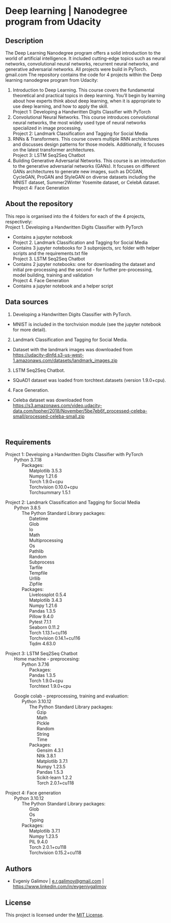 # Deep learning | Nanodegree program from Udacity


## Description
The Deep Learning Nanodegree program offers a solid introduction to the world of artificial intelligence. It included 
cutting-edge topics such as neural networks, convolutional neural networks, recurrent neural networks, and generative
adversarial networks. All projects were build in PyTorch. 
gmail.com
The repository contains the code for 4 projects within the Deep learning nanodegree program from Udacity:

1) Introduction to Deep Learning. This course covers the fundamental theoretical and practical topics in deep learning. You’ll begin by learning about how
experts think about deep learning, when it is appropriate to use deep learning, and how to apply the skill. <br> 
Project 1: Developing a Handwritten Digits Classifier with PyTorch<br> 
2) Convolutional Neural Networks. This course introduces convolutional neural networks, the most widely used type of neural networks specialized in image
processing.<br> 
Project 2: Landmark Classification and Tagging for Social Media<br> 
3) RNNs & Transformers. This course covers multiple RNN architectures and discusses design patterns for those models. Additionally, it focuses on the latest transformer architectures.<br> 
Project 3: LSTM Seq2Seq Chatbot<br> 
4) Building Generative Adversarial Networks. This course is an introduction to the generative adversarial networks (GANs). It focuses on different GANs architectures to generate new images, such as DCGAN, CycleGAN,
ProGAN and StyleGAN on diverse datasets including the MNIST dataset, Summer2Winter Yosemite dataset, or CelebA dataset.<br> 
Project 4: Face Generation<br> 


## About the repository
This repo is organised into the 4 folders for each of the 4 projects, respectively:<br>
Project 1. Developing a Handwritten Digits Classifier with PyTorch<br>
* Contains a jupyter notebook <br>
Project 2. Landmark Classification and Tagging for Social Media<br> 
* Contains 3 jupyter notebooks for 3 subprojects, src folder with helper scripts and the requirements.txt file<br>
Project 3. LSTM Seq2Seq Chatbot<br> 
* Contains 2 jupyter notebooks: one for downloading the dataset and initial pre-processing and the second - for further pre-processing, model building, training and validation <br>
Project 4. Face Generation<br> 
* Contains a jupyter notebook and a helper script<br>


## Data sources
1) Developing a Handwritten Digits Classifier with PyTorch. <br> 
* MNIST is included in the torchvision module (see the jupyter notebook for more detail). <br> 
2) Landmark Classification and Tagging for Social Media.<br> 
* Dataset with the landmark images was downloaded from https://udacity-dlnfd.s3-us-west-1.amazonaws.com/datasets/landmark_images.zip<br> 
3) LSTM Seq2Seq Chatbot.<br> 
* SQuAD1 dataset was loaded from torchtext.datasets (version 1.9.0+cpu).<br> 
4) Face Generation.<br> 
* Celeba dataset was downloaded from https://s3.amazonaws.com/video.udacity-data.com/topher/2018/November/5be7eb6f_processed-celeba-small/processed-celeba-small.zip
<br> 


## Requirements
Project 1: Developing a Handwritten Digits Classifier with PyTorch<br> 
&nbsp;&nbsp;&nbsp;&nbsp;&nbsp;&nbsp;	Python 3.7.18<br> 
&nbsp;&nbsp;&nbsp;&nbsp;&nbsp;&nbsp;&nbsp;&nbsp;&nbsp;&nbsp;&nbsp;&nbsp;		Packages:<br> 
&nbsp;&nbsp;&nbsp;&nbsp;&nbsp;&nbsp;&nbsp;&nbsp;&nbsp;&nbsp;&nbsp;&nbsp;&nbsp;&nbsp;&nbsp;&nbsp;&nbsp;&nbsp;			Matplotlib 3.5.3<br> 
&nbsp;&nbsp;&nbsp;&nbsp;&nbsp;&nbsp;&nbsp;&nbsp;&nbsp;&nbsp;&nbsp;&nbsp;&nbsp;&nbsp;&nbsp;&nbsp;&nbsp;&nbsp;			Numpy 1.21.6<br> 
&nbsp;&nbsp;&nbsp;&nbsp;&nbsp;&nbsp;&nbsp;&nbsp;&nbsp;&nbsp;&nbsp;&nbsp;&nbsp;&nbsp;&nbsp;&nbsp;&nbsp;&nbsp;			Torch 1.9.0+cpu	<br> 
&nbsp;&nbsp;&nbsp;&nbsp;&nbsp;&nbsp;&nbsp;&nbsp;&nbsp;&nbsp;&nbsp;&nbsp;&nbsp;&nbsp;&nbsp;&nbsp;&nbsp;&nbsp;			Torchvision 0.10.0+cpu<br> 
&nbsp;&nbsp;&nbsp;&nbsp;&nbsp;&nbsp;&nbsp;&nbsp;&nbsp;&nbsp;&nbsp;&nbsp;&nbsp;&nbsp;&nbsp;&nbsp;&nbsp;&nbsp;			Torchsummary 1.5.1<br> 

Project 2: Landmark Classification and Tagging for Social Media<br> 
&nbsp;&nbsp;&nbsp;&nbsp;&nbsp;&nbsp;	Python 3.8.5<br> 
&nbsp;&nbsp;&nbsp;&nbsp;&nbsp;&nbsp;&nbsp;&nbsp;&nbsp;&nbsp;&nbsp;&nbsp;		The Python Standard Library packages:	<br> 
&nbsp;&nbsp;&nbsp;&nbsp;&nbsp;&nbsp;&nbsp;&nbsp;&nbsp;&nbsp;&nbsp;&nbsp;&nbsp;&nbsp;&nbsp;&nbsp;&nbsp;&nbsp;			Datetime<br> 
&nbsp;&nbsp;&nbsp;&nbsp;&nbsp;&nbsp;&nbsp;&nbsp;&nbsp;&nbsp;&nbsp;&nbsp;&nbsp;&nbsp;&nbsp;&nbsp;&nbsp;&nbsp;			Glob<br> 
&nbsp;&nbsp;&nbsp;&nbsp;&nbsp;&nbsp;&nbsp;&nbsp;&nbsp;&nbsp;&nbsp;&nbsp;&nbsp;&nbsp;&nbsp;&nbsp;&nbsp;&nbsp;			Io<br> 
&nbsp;&nbsp;&nbsp;&nbsp;&nbsp;&nbsp;&nbsp;&nbsp;&nbsp;&nbsp;&nbsp;&nbsp;&nbsp;&nbsp;&nbsp;&nbsp;&nbsp;&nbsp;			Math<br> 
&nbsp;&nbsp;&nbsp;&nbsp;&nbsp;&nbsp;&nbsp;&nbsp;&nbsp;&nbsp;&nbsp;&nbsp;&nbsp;&nbsp;&nbsp;&nbsp;&nbsp;&nbsp;			Multiprocessing<br> 
&nbsp;&nbsp;&nbsp;&nbsp;&nbsp;&nbsp;&nbsp;&nbsp;&nbsp;&nbsp;&nbsp;&nbsp;&nbsp;&nbsp;&nbsp;&nbsp;&nbsp;&nbsp;			Os<br> 
&nbsp;&nbsp;&nbsp;&nbsp;&nbsp;&nbsp;&nbsp;&nbsp;&nbsp;&nbsp;&nbsp;&nbsp;&nbsp;&nbsp;&nbsp;&nbsp;&nbsp;&nbsp;			Pathlib<br> 
&nbsp;&nbsp;&nbsp;&nbsp;&nbsp;&nbsp;&nbsp;&nbsp;&nbsp;&nbsp;&nbsp;&nbsp;&nbsp;&nbsp;&nbsp;&nbsp;&nbsp;&nbsp;			Random<br> 
&nbsp;&nbsp;&nbsp;&nbsp;&nbsp;&nbsp;&nbsp;&nbsp;&nbsp;&nbsp;&nbsp;&nbsp;&nbsp;&nbsp;&nbsp;&nbsp;&nbsp;&nbsp;			Subprocess<br> 
&nbsp;&nbsp;&nbsp;&nbsp;&nbsp;&nbsp;&nbsp;&nbsp;&nbsp;&nbsp;&nbsp;&nbsp;&nbsp;&nbsp;&nbsp;&nbsp;&nbsp;&nbsp;			Tarfile<br> 
&nbsp;&nbsp;&nbsp;&nbsp;&nbsp;&nbsp;&nbsp;&nbsp;&nbsp;&nbsp;&nbsp;&nbsp;&nbsp;&nbsp;&nbsp;&nbsp;&nbsp;&nbsp;			Tempfile<br> 
&nbsp;&nbsp;&nbsp;&nbsp;&nbsp;&nbsp;&nbsp;&nbsp;&nbsp;&nbsp;&nbsp;&nbsp;&nbsp;&nbsp;&nbsp;&nbsp;&nbsp;&nbsp;			Urllib<br> 
&nbsp;&nbsp;&nbsp;&nbsp;&nbsp;&nbsp;&nbsp;&nbsp;&nbsp;&nbsp;&nbsp;&nbsp;&nbsp;&nbsp;&nbsp;&nbsp;&nbsp;&nbsp;			Zipfile<br> 
&nbsp;&nbsp;&nbsp;&nbsp;&nbsp;&nbsp;&nbsp;&nbsp;&nbsp;&nbsp;&nbsp;&nbsp;		Packages:<br> 
&nbsp;&nbsp;&nbsp;&nbsp;&nbsp;&nbsp;&nbsp;&nbsp;&nbsp;&nbsp;&nbsp;&nbsp;&nbsp;&nbsp;&nbsp;&nbsp;&nbsp;&nbsp;			Livelossplot 0.5.4<br> 
&nbsp;&nbsp;&nbsp;&nbsp;&nbsp;&nbsp;&nbsp;&nbsp;&nbsp;&nbsp;&nbsp;&nbsp;&nbsp;&nbsp;&nbsp;&nbsp;&nbsp;&nbsp;			Matplotlib 3.4.3<br> 
&nbsp;&nbsp;&nbsp;&nbsp;&nbsp;&nbsp;&nbsp;&nbsp;&nbsp;&nbsp;&nbsp;&nbsp;&nbsp;&nbsp;&nbsp;&nbsp;&nbsp;&nbsp;			Numpy 1.21.6	<br> 
&nbsp;&nbsp;&nbsp;&nbsp;&nbsp;&nbsp;&nbsp;&nbsp;&nbsp;&nbsp;&nbsp;&nbsp;&nbsp;&nbsp;&nbsp;&nbsp;&nbsp;&nbsp;			Pandas 1.3.5<br> 
&nbsp;&nbsp;&nbsp;&nbsp;&nbsp;&nbsp;&nbsp;&nbsp;&nbsp;&nbsp;&nbsp;&nbsp;&nbsp;&nbsp;&nbsp;&nbsp;&nbsp;&nbsp;			Pillow 9.4.0<br> 
&nbsp;&nbsp;&nbsp;&nbsp;&nbsp;&nbsp;&nbsp;&nbsp;&nbsp;&nbsp;&nbsp;&nbsp;&nbsp;&nbsp;&nbsp;&nbsp;&nbsp;&nbsp;			Pytest 7.1.1<br> 
&nbsp;&nbsp;&nbsp;&nbsp;&nbsp;&nbsp;&nbsp;&nbsp;&nbsp;&nbsp;&nbsp;&nbsp;&nbsp;&nbsp;&nbsp;&nbsp;&nbsp;&nbsp;			Seaborn 0.11.2<br> 
&nbsp;&nbsp;&nbsp;&nbsp;&nbsp;&nbsp;&nbsp;&nbsp;&nbsp;&nbsp;&nbsp;&nbsp;&nbsp;&nbsp;&nbsp;&nbsp;&nbsp;&nbsp;			Torch 1.13.1+cu116<br> 
&nbsp;&nbsp;&nbsp;&nbsp;&nbsp;&nbsp;&nbsp;&nbsp;&nbsp;&nbsp;&nbsp;&nbsp;&nbsp;&nbsp;&nbsp;&nbsp;&nbsp;&nbsp;			Torchvision 0.14.1+cu116<br> 
&nbsp;&nbsp;&nbsp;&nbsp;&nbsp;&nbsp;&nbsp;&nbsp;&nbsp;&nbsp;&nbsp;&nbsp;&nbsp;&nbsp;&nbsp;&nbsp;&nbsp;&nbsp;			Tqdm 4.63.0<br> 

Project 3: LSTM Seq2Seq Chatbot<br> 
&nbsp;&nbsp;&nbsp;&nbsp;&nbsp;&nbsp;	Home machine - preprocesing:<br>
&nbsp;&nbsp;&nbsp;&nbsp;&nbsp;&nbsp;&nbsp;&nbsp;&nbsp;&nbsp;&nbsp;&nbsp;	Python 3.7.16<br>
&nbsp;&nbsp;&nbsp;&nbsp;&nbsp;&nbsp;&nbsp;&nbsp;&nbsp;&nbsp;&nbsp;&nbsp;&nbsp;&nbsp;&nbsp;&nbsp;&nbsp;&nbsp;			Packages:<br> 
&nbsp;&nbsp;&nbsp;&nbsp;&nbsp;&nbsp;&nbsp;&nbsp;&nbsp;&nbsp;&nbsp;&nbsp;&nbsp;&nbsp;&nbsp;&nbsp;&nbsp;&nbsp;				Pandas 1.3.5<br> 
&nbsp;&nbsp;&nbsp;&nbsp;&nbsp;&nbsp;&nbsp;&nbsp;&nbsp;&nbsp;&nbsp;&nbsp;&nbsp;&nbsp;&nbsp;&nbsp;&nbsp;&nbsp;				Torch 1.9.0+cpu<br> 
&nbsp;&nbsp;&nbsp;&nbsp;&nbsp;&nbsp;&nbsp;&nbsp;&nbsp;&nbsp;&nbsp;&nbsp;&nbsp;&nbsp;&nbsp;&nbsp;&nbsp;&nbsp;				Torchtext 1.9.0+cpu<br> 

&nbsp;&nbsp;&nbsp;&nbsp;&nbsp;&nbsp;	Google colab - preprocessing, training and evaluation:<br>
&nbsp;&nbsp;&nbsp;&nbsp;&nbsp;&nbsp;&nbsp;&nbsp;&nbsp;&nbsp;&nbsp;&nbsp;	Python 3.10.12<br> 
&nbsp;&nbsp;&nbsp;&nbsp;&nbsp;&nbsp;&nbsp;&nbsp;&nbsp;&nbsp;&nbsp;&nbsp;&nbsp;&nbsp;&nbsp;&nbsp;&nbsp;&nbsp;			The Python Standard Library packages:<br> 
&nbsp;&nbsp;&nbsp;&nbsp;&nbsp;&nbsp;&nbsp;&nbsp;&nbsp;&nbsp;&nbsp;&nbsp;&nbsp;&nbsp;&nbsp;&nbsp;&nbsp;&nbsp;&nbsp;&nbsp;&nbsp;&nbsp;&nbsp;&nbsp;				Gzip<br> 
&nbsp;&nbsp;&nbsp;&nbsp;&nbsp;&nbsp;&nbsp;&nbsp;&nbsp;&nbsp;&nbsp;&nbsp;&nbsp;&nbsp;&nbsp;&nbsp;&nbsp;&nbsp;&nbsp;&nbsp;&nbsp;&nbsp;&nbsp;&nbsp;				Math<br> 
&nbsp;&nbsp;&nbsp;&nbsp;&nbsp;&nbsp;&nbsp;&nbsp;&nbsp;&nbsp;&nbsp;&nbsp;&nbsp;&nbsp;&nbsp;&nbsp;&nbsp;&nbsp;&nbsp;&nbsp;&nbsp;&nbsp;&nbsp;&nbsp;				Pickle<br> 
&nbsp;&nbsp;&nbsp;&nbsp;&nbsp;&nbsp;&nbsp;&nbsp;&nbsp;&nbsp;&nbsp;&nbsp;&nbsp;&nbsp;&nbsp;&nbsp;&nbsp;&nbsp;&nbsp;&nbsp;&nbsp;&nbsp;&nbsp;&nbsp;				Random<br> 
&nbsp;&nbsp;&nbsp;&nbsp;&nbsp;&nbsp;&nbsp;&nbsp;&nbsp;&nbsp;&nbsp;&nbsp;&nbsp;&nbsp;&nbsp;&nbsp;&nbsp;&nbsp;&nbsp;&nbsp;&nbsp;&nbsp;&nbsp;&nbsp;				String<br> 
&nbsp;&nbsp;&nbsp;&nbsp;&nbsp;&nbsp;&nbsp;&nbsp;&nbsp;&nbsp;&nbsp;&nbsp;&nbsp;&nbsp;&nbsp;&nbsp;&nbsp;&nbsp;&nbsp;&nbsp;&nbsp;&nbsp;&nbsp;&nbsp;				Time<br> 
&nbsp;&nbsp;&nbsp;&nbsp;&nbsp;&nbsp;&nbsp;&nbsp;&nbsp;&nbsp;&nbsp;&nbsp;&nbsp;&nbsp;&nbsp;&nbsp;&nbsp;&nbsp;			Packages:<br> 
&nbsp;&nbsp;&nbsp;&nbsp;&nbsp;&nbsp;&nbsp;&nbsp;&nbsp;&nbsp;&nbsp;&nbsp;&nbsp;&nbsp;&nbsp;&nbsp;&nbsp;&nbsp;&nbsp;&nbsp;&nbsp;&nbsp;&nbsp;&nbsp;				Gensim 4.3.1<br> 
&nbsp;&nbsp;&nbsp;&nbsp;&nbsp;&nbsp;&nbsp;&nbsp;&nbsp;&nbsp;&nbsp;&nbsp;&nbsp;&nbsp;&nbsp;&nbsp;&nbsp;&nbsp;&nbsp;&nbsp;&nbsp;&nbsp;&nbsp;&nbsp;				Nltk 3.8.1<br> 
&nbsp;&nbsp;&nbsp;&nbsp;&nbsp;&nbsp;&nbsp;&nbsp;&nbsp;&nbsp;&nbsp;&nbsp;&nbsp;&nbsp;&nbsp;&nbsp;&nbsp;&nbsp;&nbsp;&nbsp;&nbsp;&nbsp;&nbsp;&nbsp;				Matplotlib 3.7.1<br> 
&nbsp;&nbsp;&nbsp;&nbsp;&nbsp;&nbsp;&nbsp;&nbsp;&nbsp;&nbsp;&nbsp;&nbsp;&nbsp;&nbsp;&nbsp;&nbsp;&nbsp;&nbsp;&nbsp;&nbsp;&nbsp;&nbsp;&nbsp;&nbsp;				Numpy 1.23.5<br> 
&nbsp;&nbsp;&nbsp;&nbsp;&nbsp;&nbsp;&nbsp;&nbsp;&nbsp;&nbsp;&nbsp;&nbsp;&nbsp;&nbsp;&nbsp;&nbsp;&nbsp;&nbsp;&nbsp;&nbsp;&nbsp;&nbsp;&nbsp;&nbsp;				Pandas 1.5.3<br> 
&nbsp;&nbsp;&nbsp;&nbsp;&nbsp;&nbsp;&nbsp;&nbsp;&nbsp;&nbsp;&nbsp;&nbsp;&nbsp;&nbsp;&nbsp;&nbsp;&nbsp;&nbsp;&nbsp;&nbsp;&nbsp;&nbsp;&nbsp;&nbsp;				Scikit-learn 1.2.2<br> 
&nbsp;&nbsp;&nbsp;&nbsp;&nbsp;&nbsp;&nbsp;&nbsp;&nbsp;&nbsp;&nbsp;&nbsp;&nbsp;&nbsp;&nbsp;&nbsp;&nbsp;&nbsp;&nbsp;&nbsp;&nbsp;&nbsp;&nbsp;&nbsp;				Torch 2.0.1+cu118<br> 

Project 4: Face generation<br> 
&nbsp;&nbsp;&nbsp;&nbsp;&nbsp;&nbsp;	Python 3.10.12<br> 
&nbsp;&nbsp;&nbsp;&nbsp;&nbsp;&nbsp;&nbsp;&nbsp;&nbsp;&nbsp;&nbsp;&nbsp;		The Python Standard Library packages:<br> 
&nbsp;&nbsp;&nbsp;&nbsp;&nbsp;&nbsp;&nbsp;&nbsp;&nbsp;&nbsp;&nbsp;&nbsp;&nbsp;&nbsp;&nbsp;&nbsp;&nbsp;&nbsp;			Glob<br> 
&nbsp;&nbsp;&nbsp;&nbsp;&nbsp;&nbsp;&nbsp;&nbsp;&nbsp;&nbsp;&nbsp;&nbsp;&nbsp;&nbsp;&nbsp;&nbsp;&nbsp;&nbsp;			Os<br> 
&nbsp;&nbsp;&nbsp;&nbsp;&nbsp;&nbsp;&nbsp;&nbsp;&nbsp;&nbsp;&nbsp;&nbsp;&nbsp;&nbsp;&nbsp;&nbsp;&nbsp;&nbsp;			Typing<br> 
&nbsp;&nbsp;&nbsp;&nbsp;&nbsp;&nbsp;&nbsp;&nbsp;&nbsp;&nbsp;&nbsp;&nbsp;		Packages:<br> 
&nbsp;&nbsp;&nbsp;&nbsp;&nbsp;&nbsp;&nbsp;&nbsp;&nbsp;&nbsp;&nbsp;&nbsp;&nbsp;&nbsp;&nbsp;&nbsp;&nbsp;&nbsp;			Matplotlib 3.7.1<br> 
&nbsp;&nbsp;&nbsp;&nbsp;&nbsp;&nbsp;&nbsp;&nbsp;&nbsp;&nbsp;&nbsp;&nbsp;&nbsp;&nbsp;&nbsp;&nbsp;&nbsp;&nbsp;			Numpy 1.23.5<br> 
&nbsp;&nbsp;&nbsp;&nbsp;&nbsp;&nbsp;&nbsp;&nbsp;&nbsp;&nbsp;&nbsp;&nbsp;&nbsp;&nbsp;&nbsp;&nbsp;&nbsp;&nbsp;			PIL 9.4.0<br> 
&nbsp;&nbsp;&nbsp;&nbsp;&nbsp;&nbsp;&nbsp;&nbsp;&nbsp;&nbsp;&nbsp;&nbsp;&nbsp;&nbsp;&nbsp;&nbsp;&nbsp;&nbsp;			Torch 2.0.1+cu118<br> 
&nbsp;&nbsp;&nbsp;&nbsp;&nbsp;&nbsp;&nbsp;&nbsp;&nbsp;&nbsp;&nbsp;&nbsp;&nbsp;&nbsp;&nbsp;&nbsp;&nbsp;&nbsp;			Torchvision 0.15.2+cu118<br> 


## Authors
- Evgeniy Galimov |   e.r.galimov@gmail.com   |  https://www.linkedin.com/in/evgeniygalimov


## License
This project is licensed under the [MIT License](https://opensource.org/licenses/MIT).


